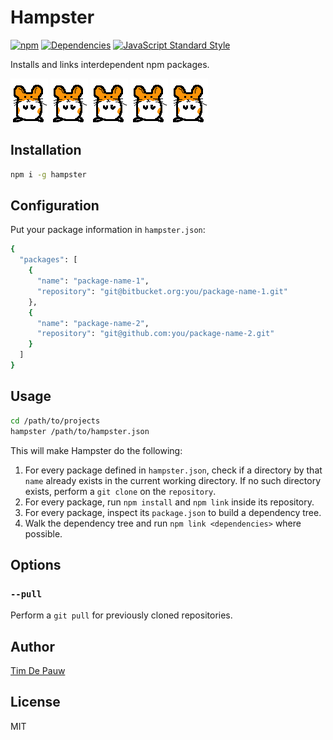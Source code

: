 # Hampster

[![npm](https://img.shields.io/npm/v/hampster.svg)](https://www.npmjs.com/package/hampster) [![Dependencies](https://img.shields.io/david/timdp/hampster.svg)](https://david-dm.org/timdp/hampster) [![JavaScript Standard Style](https://img.shields.io/badge/code%20style-standard-brightgreen.svg)](https://github.com/feross/standard)

Installs and links interdependent npm packages.

![Hampster](hampster.gif) ![Hampster](hampster.gif) ![Hampster](hampster.gif) ![Hampster](hampster.gif) ![Hampster](hampster.gif)

## Installation

```bash
npm i -g hampster
```

## Configuration

Put your package information in `hampster.json`:

```bash
{
  "packages": [
    {
      "name": "package-name-1",
      "repository": "git@bitbucket.org:you/package-name-1.git"
    },
    {
      "name": "package-name-2",
      "repository": "git@github.com:you/package-name-2.git"
    }
  ]
}
```

## Usage

```bash
cd /path/to/projects
hampster /path/to/hampster.json
```

This will make Hampster do the following:

 1. For every package defined in `hampster.json`, check if a directory by that
    `name` already exists in the current working directory. If no such directory
    exists, perform a `git clone` on the `repository`.
 2. For every package, run `npm install` and `npm link` inside its repository.
 3. For every package, inspect its `package.json` to build a dependency tree.
 4. Walk the dependency tree and run `npm link <dependencies>` where possible.

## Options

### `--pull`

Perform a `git pull` for previously cloned repositories.

## Author

[Tim De Pauw](https://tmdpw.eu/)

## License

MIT
